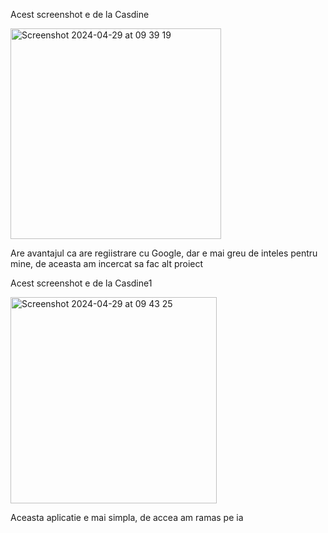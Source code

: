 Acest screenshot e de la Casdine


<img width="337" alt="Screenshot 2024-04-29 at 09 39 19" src="https://github.com/surdyan/Diploma/assets/115942414/ce97baef-95fb-418c-85b5-22a4c9feca75">


Are avantajul ca are regiistrare cu Google, dar e mai greu de inteles pentru mine, de aceasta am incercat sa fac alt proiect



Acest screenshot e de la Casdine1


<img width="330" alt="Screenshot 2024-04-29 at 09 43 25" src="https://github.com/surdyan/Diploma/assets/115942414/f5c76f5c-375d-4581-82dd-0d6e82b67227">


Aceasta aplicatie e mai simpla, de accea am ramas pe ia
